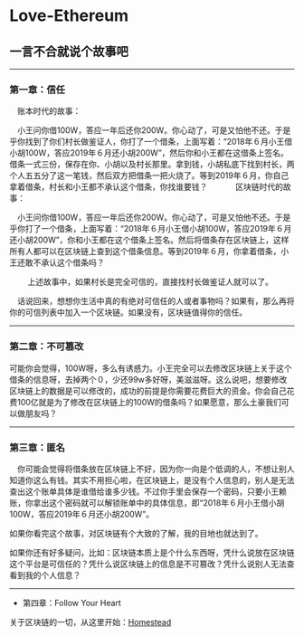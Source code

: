 # Love-Ethereum

## 一言不合就说个故事吧
----------------------------------

### 第一章：信任

　账本时代的故事：

　小王问你借100W，答应一年后还你200W。你心动了，可是又怕他不还。于是乎你找到了你们村长做鉴证人，你打了一个借条，上面写着：“2018年６月小王借小胡100W，答应2019年６月还小胡200W”，然后你和小王都在这借条上签名。借条一式三份，保存在你、小胡以及村长那里。拿到钱，小胡私底下找到村长，两个人五五分了这一笔钱，然后双方把借条一把火烧了。等到2019年６月，你自己拿着借条，村长和小王都不承认这个借条，你找谁要钱？
　　
　区块链时代的故事：

　小王问你借100W，答应一年后还你200W。你心动了，可是又怕他不还。于是乎你打了一个借条，上面写着：“2018年６月小王借小胡100W，答应2019年６月还小胡200W”，你和小王都在这个借条上签名。然后将借条存在区块链上，这样所有人都可以在区块链上查到这个借条信息。等到2019年６月，你拿着借条，小王还敢不承认这个借条吗？

　
　上述故事中，如果村长是完全可信的，直接找村长做鉴证人就可以了。


　话说回来，想想你生活中真的有绝对可信任的人或者事物吗？如果有，那么再将你的可信列表中加入一个区块链。如果没有，区块链值得你的信任。

------------------------------------

### 第二章：不可篡改

  可能你会觉得，100W呀，多么有诱惑力。小王完全可以去修改区块链上关于这个借条的信息呀，去掉两个０，少还99w多好呀，美滋滋呀。这么说吧，想要修改区块链上的数据是可以修改的，成功的前提是你需要花费巨大的资金。你会自己花费100亿就是为了修改在区块链上的100W的借条吗？如果愿意，那么土豪我们可以做朋友吗？

------------------------------------

### 第三章：匿名

　你可能会觉得将借条放在区块链上不好，因为你一向是个低调的人，不想让别人知道你这么有钱。其实不用担心啦，在区块链上，是没有个人信息的，别人是无法查出这个账单具体是谁借给谁多少钱。不过你手里会保存一个密码，只要小王赖账，你拿出这个密码就可以解锁账单中的具体信息，即“2018年６月小王借小胡100W，答应2019年６月还小胡200W”。

如果你看完这个故事，对区块链有个大致的了解，我的目地也就达到了。

如果你还有好多疑问，比如：区块链本质上是个什么东西呀，凭什么说放在区块链这个平台是可信任的？凭什么说区块链上的信息是不可篡改？凭什么说别人无法查看到我的个人信息？

--------------------------------------

* 第四章：Follow Your Heart

关于区块链的一切，从这里开始：[Homestead](https://github.com/xianfeng92/Love-Ethereum/blob/master/version/Homestead.md)




















